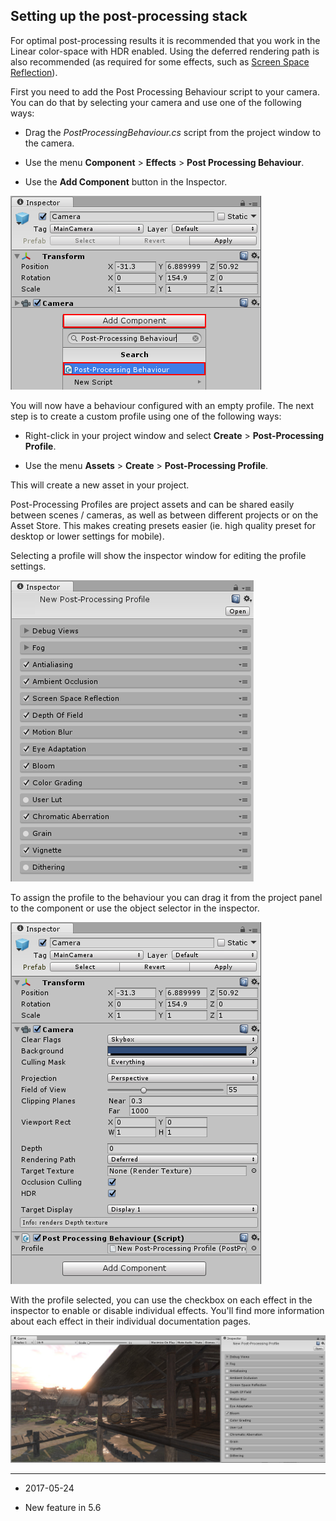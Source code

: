 ## Setting up the post-processing stack

For optimal post-processing results it is recommended that you work in the Linear color-space with HDR enabled. Using the deferred rendering path is also recommended (as required for some effects, such as [Screen Space Reflection](PostProcessing-ScreenSpaceReflection)).

First you need to add the Post Processing Behaviour script to your camera. You can do that by selecting your camera and use one of the following ways:

* Drag the _PostProcessingBehaviour.cs_ script from the project window to the camera.

* Use the menu __Component__ > __Effects__ > __Post Processing Behaviour__.

* Use the __Add Component__ button in the Inspector.

![Adding a Post-Processing Behaviour script](../uploads/Main/PostProcessing-Stack-SetUp-0.png)

You will now have a behaviour configured with an empty profile. The next step is to create a custom profile using one of the following ways:

* Right-click in your project window and select __Create__ > __Post-Processing Profile__.

* Use the menu __Assets__ > __Create__ > __Post-Processing Profile__.

This will create a new asset in your project.

Post-Processing Profiles are project assets and can be shared easily between scenes / cameras, as well as between different projects or on the Asset Store. This makes creating presets easier (ie. high quality preset for desktop or lower settings for mobile).

Selecting a profile will show the inspector window for editing the profile settings.

![Newly created post-processing profile](../uploads/Main/PostProcessing-Stack-SetUp-1.png)

To assign the profile to the behaviour you can drag it from the project panel to the component or use the object selector in the inspector.

![Post-processing profile assigned to the Behaviour script](../uploads/Main/PostProcessing-Stack-SetUp-2.png)

With the profile selected, you can use the checkbox on each effect in the inspector to enable or disable individual effects. You'll find more information about each effect in their individual documentation pages.

![Bloom effect enabled](../uploads/Main/PostProcessing-Stack-SetUp-3.jpg)

---

* <span class="page-edit"> 2017-05-24  <!-- include IncludeTextNewPageSomeEdit --></span>

* <span class="page-history">New feature in 5.6</span>